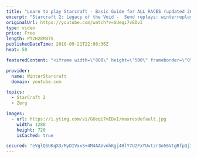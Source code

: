 ```yaml
---
title: "Learn to play Starcraft - Basic Guide for ALL RACES (updated 2017) #2"
excerpt: "Starcraft 2: Legacy of the Void -  Send replays: winterreplays@gmail.com ( -- Watch live at https://www.twitch.tv/wintergaming"
originalUrl: https://youtube.com/watch?v=GUeqi7vEDvI
type: video
price: Free
length: PT2H28M37S
publishedDateTime: 2018-09-21T22:08:36Z
heat: 50

featuredContent: "<iframe width=\"800\" height=\"500\" frameborder=\"0\" src=\"https://www.youtube.com/embed/GUeqi7vEDvI\" allow=\"accelerometer; autoplay; encrypted-media; gyroscope; picture-in-picture\" allowfullscreen></iframe>"

provider:
  name: WinterStarcraft
  domain: youtube.com

topics:
  - StarCraft 2
  - Zerg

images:
  - url: https://i.ytimg.com/vi/GUeqi7vEDvI/maxresdefault.jpg
    width: 1280
    height: 720
    isCached: true

secured: "eVglQSUKqX3/MyDIVxxS+4M4AAVvnhKgj4HlY7U2FxYUvtzr3o56VtgRfpQj7cCGsOvx+rKOALuMK8FCqlp0ZbOZ3wyX9mG2rAEc2k/5nMgLBaLvwaW4zTVatZVqIr/WLHowbG5gtUf306xDg7ZrawQGt5v8eDfoi9TK899+eLImGaYOs6Gry/zUJs1txYNYw7VOlXl6O3pu/bp82dpXcxEuIJL+2S+psgrZiXQ7QnuQHFNHlwwe8EC78RJkoJ8uhmhPIIUAapRd8qsiCjWxSVDeV8+Bqp5co1cOdXDhQwTuSKdr5G6I6skCwOZQ2T+4lSrjU2YEFMOex0AnrV/rlcTV62BLGo8z7tbvFk+OlkAUV/1BwVXmt02gbcQVnoLxblOsAVEhzAPw04frM2uvSiRPiYLMNhQMlYj5psv0jHc=;ByZ8GPb8HaDjgr4bgFSS2w=="
---
```


